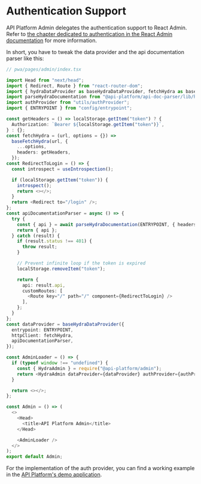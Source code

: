 # Authentication Support

API Platform Admin delegates the authentication support to React Admin.
Refer to [the chapter dedicated to authentication in the React Admin documentation](https://marmelab.com/react-admin/Authentication.html)
for more information.

In short, you have to tweak the data provider and the api documentation parser like this:

```typescript
// pwa/pages/admin/index.tsx

import Head from "next/head";
import { Redirect, Route } from "react-router-dom";
import { hydraDataProvider as baseHydraDataProvider, fetchHydra as baseFetchHydra, useIntrospection } from "@api-platform/admin";
import parseHydraDocumentation from "@api-platform/api-doc-parser/lib/hydra/parseHydraDocumentation";
import authProvider from "utils/authProvider";
import { ENTRYPOINT } from "config/entrypoint";

const getHeaders = () => localStorage.getItem("token") ? {
  Authorization: `Bearer ${localStorage.getItem("token")}`,
} : {};
const fetchHydra = (url, options = {}) =>
  baseFetchHydra(url, {
    ...options,
    headers: getHeaders,
  });
const RedirectToLogin = () => {
  const introspect = useIntrospection();

  if (localStorage.getItem("token")) {
    introspect();
    return <></>;
  }
  return <Redirect to="/login" />;
};
const apiDocumentationParser = async () => {
  try {
    const { api } = await parseHydraDocumentation(ENTRYPOINT, { headers: getHeaders });
    return { api };
  } catch (result) {
    if (result.status !== 401) {
      throw result;
    }

    // Prevent infinite loop if the token is expired
    localStorage.removeItem("token");

    return {
      api: result.api,
      customRoutes: [
        <Route key="/" path="/" component={RedirectToLogin} />
      ],
    };
  }
};
const dataProvider = baseHydraDataProvider({
  entrypoint: ENTRYPOINT,
  httpClient: fetchHydra,
  apiDocumentationParser,
});

const AdminLoader = () => {
  if (typeof window !== "undefined") {
    const { HydraAdmin } = require("@api-platform/admin");
    return <HydraAdmin dataProvider={dataProvider} authProvider={authProvider} entrypoint={window.origin} />;
  }

  return <></>;
};

const Admin = () => (
  <>
    <Head>
      <title>API Platform Admin</title>
    </Head>

    <AdminLoader />
  </>
);
export default Admin;
```

For the implementation of the auth provider, you can find a working example in the [API Platform's demo application](https://github.com/api-platform/demo/blob/main/pwa/utils/authProvider.tsx).
